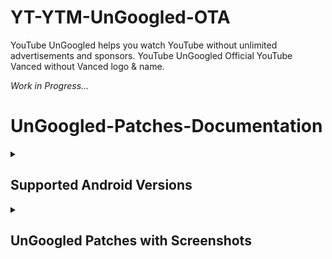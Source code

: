 # YT-YTM-UnGoogled-OTA
YouTube UnGoogled helps you watch YouTube without  unlimited advertisements and sponsors. YouTube UnGoogled Official YouTube Vanced without Vanced logo &amp; name.

_Work in Progress..._

# UnGoogled-Patches-Documentation

<details><summary>

## Supported Android Versions
</summary>

***Recommended android versions to installation for best compatibilty with ungoogled patches.***

<details><summary>

#### YouTube UnGoogled - Android Versions
</summary>

```
Android 5
```
```
Android 6
```
```
Android 7
```
```
Android 8
```
```
Android 9
```
```
Android 10
```
```
Android 11
```
```
Android 12
```
```
Android 13
```
```
Android 14
```

</details>

<details><summary>
  
#### YouTube Music UnGoogled - Android Versions
</summary>

```
Android 5
```
```
Android 6
```
```
Android 7
```
```
Android 8
```
```
Android 9
```
```
Android 10
```
```
Android 11
```
```
Android 12
```
```
Android 13
```
```
Android 14
```
</details></details>

<details><summary>

## UnGoogled Patches with Screenshots
</summary>

***List of ungoogled patches with screenshots. You may need to scroll to view the complete table.***

<details><summary>

#### YouTube Ungoogled
</summary>

| Patch | Description | Related Screenshots |
|:--------:|:--------------:|:-----------------:|
| `Add splash animation` | Adds splash animation, which was removed in YT v18.19.36+. This patch won't work with the `Custom branding icon` patches. | [Screenshots](https://imgur.com/a/Ls6167p) |
| `Alternative thumbnails` | Adds an option to replace video thumbnails with still image captures of the video. | [Screenshots](https://imgur.com/a/facqljP) |
| `Ambient mode switch` | Bypass the restrictions of ambient mode or disable it completely. | [Screenshots](https://imgur.com/a/qjNlGP3) |
| `Append time stamps information` | Add the current video quality or playback speed in brackets next to the current time. | [Screenshots](https://imgur.com/a/QZoeBfT) |
| `Change homepage` | Defaults to subscription tab instead of home when the app opens. | [Screenshots](https://imgur.com/a/Xxeq0XD) |
| `Custom branding icon YouTube` | Change the YouTube launcher icon to the icon specified in options.json. | [Screenshots](https://imgur.com/1h94NCw) |
| `Custom branding name YouTube` | Rename the app to the name specified in the options.json file. (Default: ReVanced Extended) | [Screenshots](https://imgur.com/a/uYAWf65) |
| `Custom double tap length` | Add custom 'double-tap to seek' values that are specified in the options.json file. | [Screenshots](https://imgur.com/a/S1fyX9A) |
| `Custom package name` | Uses the package name specified in the options.json file for the non-root build. | [Screenshots](https://imgur.com/a/DY0EMNI) |
| `Custom playback speed` | Adds more playback speed options. | [Screenshots](https://imgur.com/a/7dE1QiH) |
| `Custom player overlay opacity` | Change the opacity of the player background, when player controls are visible. | [Screenshots](https://imgur.com/a/XMEbK6f) |
| `Custom seekbar color` | Change seekbar color in video player and video thumbnails. | [Screenshots](https://imgur.com/a/wUBZNdH) |
| `Default playback speed` | Adds ability to set default video speed settings. | [Screenshots](https://imgur.com/a/x1YmkfG) |
| `Default video quality` | Adds ability to set default video quality settings. | [Screenshots](https://imgur.com/a/hqY3SiN) |
| `Disable HDR video` | Disable HDR video. | [Screenshots](https://imgur.com/a/pbVp2g3) |
| `Disable QUIC protocol` | Disable CronetEngine's QUIC protocol. | [Screenshots](https://imgur.com/a/CPNzSFq) |
| `Disable auto captions` | Disables forced auto-captions. | [Screenshots](https://imgur.com/a/rYqTjk1) |
| `Disable haptic feedback` | Adds options to disable haptic feedback. | [Screenshots](https://imgur.com/a/c0og6Ay) |
| `Disable landscape mode` | Disable landscape mode when entering fullscreen. | [Screenshots](https://imgur.com/a/tJiXrmf) |
| `Disable pip notification` | Disables the PiP notification when you first launch PiP mode. | [Screenshots](https://imgur.com/a/ZEPIdOW) |
| `Disable shorts on startup` | Disables Shorts from resuming when launching YouTube. | [Screenshots](https://imgur.com/a/GmsP5oK) |
| `Disable speed overlay` | Disable 'Play at 2x speed' while holding down. | [Screenshots](https://imgur.com/a/7eoHOSE) |
| `Enable compact controls overlay` | Enables a compact control overlay in fullscreen. | [Screenshots](https://imgur.com/a/gVc4uMQ) |
| `Enable debug logging` | Adds debugging options. | [Screenshots](https://imgur.com/a/7mNOSsa) |
| `Enable external browser` | Opens URLs outside the app in an external browser. | [Screenshots](https://imgur.com/a/Nm2mvzd) |
| `Enable gradient loading screen` | Enables gradient loading screen. | [Screenshots](https://imgur.com/a/x9DTOAZ) |
| `Enable language switch` | Enable/disable language switch toggle. | [Screenshots](https://imgur.com/a/ERg1coh) |
| `Enable minimized playback` | Enables picture-in-picture and background playback. | [Screenshots](https://imgur.com/a/ET3HcEx) |
| `Enable music search` | Enables music search in the voice search screen. | [Screenshots](https://imgur.com/a/Ccnfbkh) |
| `Enable new splash animation` | Enables a new type of splash animation on Android 12+ devices. | [Screenshots](https://imgur.com/a/dtLaOYP) |
| `Enable new thumbnail preview` | Enables a new type of seek preview. | [Screenshots](https://imgur.com/a/lv2AxVP) |
| `Enable old quality layout` | Enables the original quality flyout menu. | [Screenshots](https://imgur.com/a/v7HyezL) |
| `Enable open links directly` | Skips over redirection URLs to external links. | [Screenshots](https://imgur.com/a/lMJqViC) |
| `Enable seekbar tapping` | Enables tap-to-seek on the seekbar of the video player. | [Screenshots](https://imgur.com/a/PtA0tb3) |
| `Enable tablet mini player` | Enables the tablet mini-player layout. | [Screenshots](https://imgur.com/a/mLjsifI) |
| `Enable tablet navigation bar` | Enables the tablet navigation bar layout. | [Screenshots](https://imgur.com/a/KUi3w7f) |
| `Enable wide search bar` | Replaces the search icon with a wide search bar. This will hide the YouTube logo when active. | [Screenshots](https://imgur.com/a/wG3Mx3S) |
| `Force OPUS codec` | Forces the opus codec for audios. | [Screenshots](https://imgur.com/a/coCGCKS) |
| `Force fullscreen` | Forces the video to fullscreen when video starts. | [Screenshots](https://imgur.com/a/Pk9C0Ta) |
| `Force video codec` | Forces the video codec for videos. | [Screenshots](https://imgur.com/a/aW2QPKG) |
| `Hide account menu` | Allows you to hide account menu elements. | [Screenshots](https://imgur.com/a/MCvbnQu) |
| `Hide animated button background` | Hides the background of the pause and play animated buttons in the Shorts player. | [Screenshots](https://imgur.com/a/iqmYlgS) |
| `Hide auto player popup panels` | Hides automatic popup panels when opening a playlist/livestream. | [Screenshots](https://imgur.com/a/R3BHdAn) |
| `Hide autoplay button` | Hides the autoplay toggle in the video player. | [Screenshots](https://imgur.com/a/9S3NUVx) |
| `Hide autoplay preview` | Hides the autoplay preview container in fullscreen. | [Screenshots](https://imgur.com/a/OhxdFY9) |
| `Hide button container` | Adds options to hide action buttons under a video (like, clip, remix, etc). | [Screenshots](https://imgur.com/a/pB2DkdJ) |
| `Hide captions button` | Hides the captions button in the video player. | [Screenshots](https://imgur.com/a/iKc0ARk) |
| `Hide cast button` | Hides the cast button in the video player. | [Screenshots](https://imgur.com/a/WNwI6Ve) |
| `Hide category bar` | Hides the category bar at the top of feeds. | [Screenshots](https://imgur.com/a/P7H2Edn) |
| `Hide channel avatar section` | Hides the channel avatar section in the subscription tab. | [Screenshots](https://imgur.com/a/e0bU6sz) |
| `Hide channel profile components` | Hides channel profile components. | [Screenshots](https://imgur.com/a/pt050Zl) |
| `Hide channel watermark` | Hides the creator watermarks on videos. | [Screenshots](https://imgur.com/a/Hlj6967) |
| `Hide collapse button` | Hides the collapse button in the video player. | [Screenshots](https://imgur.com/a/bI1Fuoh) |
| `Hide comment component` | Adds options to hide components related to comments. | [Screenshots](https://imgur.com/a/hTXpbSV) |
| `Hide crowdfunding box` | Hides the crowdfunding box between the player and video description. | [Screenshots](https://imgur.com/a/WJlGhpq) |
| `Hide description components` | Hides video description components. | [Screenshots](https://imgur.com/a/xhIJoD6) |
| `Hide double tap overlay filter` | Prevents the screen from darkening when double-tapping. | [Screenshots](https://imgur.com/a/ualcmms) |
| `Hide end screen cards` | Hides the suggested video cards at the end of a video in fullscreen. | [Screenshots](https://imgur.com/a/50psTcB) |
| `Hide end screen overlay` | Hides endscreen overlay when swiping up while in fullscreen and at the end of videos. | [Screenshots](https://imgur.com/a/t8x32O6) |
| `Hide feed flyout panel` | Hides feed flyout panel components. | [Screenshots](https://imgur.com/a/nf1UPHc) |
| `Hide filmstrip overlay` | Hides the filmstrip overlay when holding down on the seekbar. | [Screenshots](https://imgur.com/a/0f2sH10) |
| `Hide floating microphone` | Hides the floating microphone button above the keyboard. | [Screenshots](https://imgur.com/a/PX54fRG) |
| `Hide fullscreen panels` | Hides the video title and quick actions in fullscreen. And prevents the description, comments, live chat, and playlist panels from showing while in fullscreen. | [Screenshots](https://imgur.com/a/5e2Lxrx) |
| `Hide general ads` | Removes ads in feeds and other areas. | [Screenshots](https://imgur.com/a/UfuiO7s) |
| `Hide handle` | Hides the handle in the account menu. | [Screenshots](https://imgur.com/a/MfWO2Rr) |
| `Hide info cards` | Hides info-cards in videos. | [Screenshots](https://imgur.com/a/yKKXVDP) |
| `Hide latest videos button` | Hides latest videos button in home feed. | [Screenshots](https://imgur.com/a/P9uQry5) |
| `Hide layout components` | Hides general layout components. | [Screenshots](https://imgur.com/a/5BP009b) |
| `Hide load more button` | Hides the button under videos that loads similar videos. | [Screenshots](https://imgur.com/a/jihDei9) |
| `Hide mix playlists` | Hides mix playlists from the home feed and video player. | [Screenshots](https://imgur.com/a/hzpefwO) |
| `Hide music button` | Hides the YouTube Music button in the video player. | [Screenshots](https://imgur.com/a/KYu3bMj) |
| `Hide navigation buttons` | Adds options to hide or change navigation buttons. | [Screenshots](https://imgur.com/a/TEHIhKt) |
| `Hide navigation label` | Hides the labels under the navigation buttons. | [Screenshots](https://imgur.com/a/TzHnK8l) |
| `Hide player button background` | Remove the dark circle surrounding the pause/play button and the next and previous buttons/arrows. | [Screenshots](https://imgur.com/a/7l2ExDA) |
| `Hide player flyout panel` | Adds options to hide player flyout panel components. | [Screenshots](https://imgur.com/a/ZYc7wRe) |
| `Hide previous next button` | Hides the previous and next buttons from the player controls. | [Screenshots](https://imgur.com/a/WNp9p4t) |
| `Hide search term thumbnail` | Hide thumbnails in the search term history. | [Screenshots](https://imgur.com/a/YqIV8Cj) |
| `Hide seek message` | Hides the 'Slide left or right to seek' message container. | [Screenshots](https://imgur.com/a/rQyBYg5) |
| `Hide seekbar` | Hides the seekbar in the video player and video thumbnails. | [Screenshots](https://imgur.com/a/qkVEocI) |
| `Hide shorts components` | Adds options to hide Shorts in feeds and Shorts components. | [Screenshots](https://imgur.com/a/qbJO6yf) |
| `Hide snack bar` | Hides snack bar popups. | [Screenshots](https://imgur.com/a/VBkD9LN) |
| `Hide suggested actions` | Hides the suggested actions bar inside the player. | [Screenshots](https://imgur.com/a/CQ1gJS7) |
| `Hide suggested video overlay` | Hide the suggested video overlay to play next. | [Screenshots](https://imgur.com/a/o6iF7zy) |
| `Hide suggestions shelf` | Hides the suggestions shelves in feeds. | [Screenshots](https://imgur.com/a/mPOKZru) |
| `Hide time stamp` | Hides timestamp in the video player. | [Screenshots](https://imgur.com/a/9TxGuEE) |
| `Hide toolbar button` | Hide the button in the toolbar. | [Screenshots](https://imgur.com/a/MCjVcpl) |
| `Hide tooltip content` | Hides the tooltip box that appears on first install. | [Screenshots](https://imgur.com/a/OAZ30Z5) |
| `Hide trending searches` | Hides trending searches in the search bar. | [Screenshots](https://imgur.com/a/1VjVi3A) |
| `Hide video ads` | Removes ads in the video player. | [Screenshots](https://imgur.com/a/Shr7JuB) |
| `Hide voice search button` | Hides voice search button in search bar. | [Screenshots](https://imgur.com/a/mPu54P0) |
| `Layout switch` | Adds the option to switch between tablet and phone layouts. | [Screenshots](https://imgur.com/a/16YQCJj) |
| `MaterialYou` | Applies the MaterialYou theme for Android 12+. | [Screenshots](https://imgur.com/a/CzspOyn) |
| `MicroG support` | Allows the app to run without root using MicroG and under a different package name. | [Screenshots](https://imgur.com/a/HDh7OiC) |
| `Overlay buttons` | Adds overlay buttons to the player (download, speed controls, amd copy link). | [Screenshots](https://imgur.com/a/U6JexYB) |
| `Premium heading` | Show or hide the premium heading. | [Screenshots](https://imgur.com/a/8mqIHQ3) |
| `Quick actions component` | Adds options to hide the quick action buttons beneath the seekbar while in fullscreen. | [Screenshots](https://imgur.com/a/PADAsaL) |
| `Return YouTube Dislike` | Shows the dislike count of videos using the Return YouTube Dislike API. | [Screenshots](https://imgur.com/a/mWj0eoj) |
| `Sanitize sharing links` | Removes tracking query parameters from the URLs when sharing links. | [Screenshots](https://imgur.com/a/mzdDNXD) |
| `Settings` | Applies mandatory patches to implement ReVanced settings into the application. | [Screenshots](https://imgur.com/a/qZJN1p0) |
| `Shorts outline button` | Apply the outline icon to the action button of the Shorts player. | [Screenshots](https://imgur.com/a/VXJvZoM) |
| `SponsorBlock` | Integrates SponsorBlock, which allows skipping undesired video segments, such as sponsored content. | [Screenshots](https://imgur.com/a/N7Z0CjM) |
| `Spoof app version` | Adds the ability to trick YouTube into thinking you are using a different app version. Useful if you want the old YouTube UI. | [Screenshots](https://imgur.com/a/x5E6fF0) |
| `Spoof device dimensions` | Spoofs the device dimensions in order to unlock higher video qualities that may not be available on your device. | [Screenshots](https://imgur.com/a/JqLAN0f) |
| `spoof player parameters` | Spoofs player parameters to prevent playback issues. | [Screenshots](https://imgur.com/a/PykVGQ0) |
| `Swipe controls` | Adds volume and brightness swipe controls. | [Screenshots](https://imgur.com/a/76uY3A9) |
| `Theme` | Change the app's theme to the values specified in options.json file (Default: Amoled black). | [Screenshots](https://imgur.com/a/4gsDQJS) |
| `Translations` | Add Crowdin translations for YouTube. | [Screenshots](https://imgur.com/a/R7Q1k2h) |
</details>

<details><summary>

#### YouTube Music UnGoogled
</summary>

| Patch | Description | Related Screenshots |
|:--------:|:--------------:|:-----------------:|
| `Amoled` | Applies an amoled black theme to flyout panels. | [Screenshots](https://imgur.com/a/PXnpWqK) |
| `Background play` | Enables background playback. | [Screenshots](https://imgur.com/a/gZki03j) |
| `Bitrate default value` | Set the audio quality to 'Always High' when you first install the app. | [Screenshots](https://imgur.com/a/sL2k1m4) |
| `Certificate spoof` | Spoofs the YouTube Music certificate for Android Auto. | [Screenshots](https://imgur.com/a/wYqUq6J) |
| `Custom branding icon YouTube Music` | Change the YouTube Music launcher icon to the icon specified in options.json. | [Screenshots](https://imgur.com/K96jJ52) |
| `Custom branding name YouTube Music` | Rename the app to the name specified in the options.json file. | [Screenshots](https://imgur.com/a/ExSTD82) |
| `Custom package name` | Uses the package name specified in the options.json file for the non-root build. | [Screenshots](https://imgur.com/a/99sBIlq) |
| `Custom playback speed` | Adds more playback speed options. | [Screenshots](https://imgur.com/a/a5xeckD) |
| `Disable auto captions` | Disables forced auto captions. | [Screenshots](https://imgur.com/a/4PKAy9o) |
| `Enable black navigation bar` | Sets the navigation bar color to black. | [Screenshots](https://imgur.com/a/UK1YGZP) |
| `Enable color match player` | Matches the color of the mini player and the fullscreen player. | [Screenshots](https://imgur.com/a/F5mib6W) |
| `Enable compact dialog` | Enable compact flyout on phone layouts. | [Screenshots](https://imgur.com/a/NstyglG) |
| `Enable custom filter` | Adds a custom filter to hide specified layout components. | [Screenshots](https://imgur.com/a/U308EWB) |
| `Enable debug logging` | Adds debugging options. | [Screenshots](https://imgur.com/a/sqPwaM7) |
| `Enable force minimized player` | Keep player minimized even after switching tracks. | [Screenshots](https://imgur.com/a/lqAV44p) |
| `Enable landscape mode` | Enables entry into landscape mode by screen rotation on the phone. | [Screenshots](https://imgur.com/a/1ZUpMZg) |
| `Enable minimized playback` | Enables minimized playback on Kids music. | [Screenshots](https://imgur.com/a/6uOVWJp) |
| `Enable new player background` | Enable new player background. | [Screenshots](https://imgur.com/a/mCrcA34) |
| `Enable old player layout` | Return the player layout to old style. | [Screenshots](https://imgur.com/a/ClSxlkq) |
| `Enable old style library shelf` | Return the library shelf to old style. | [Screenshots](https://imgur.com/a/Yt24FKq) |
| `Enable old style miniplayer` | Return the mini-player to old style. (for YT Music v5.55.53+) | [Screenshots](https://imgur.com/a/jH46Cvo) |
| `Enable opus codec` | Enable opus codec when playing audio. | [Screenshots](https://imgur.com/a/uRdhxbI) |
| `Enable playback speed` | Add playback speed button to the flyout panel. | [Screenshots](https://imgur.com/a/OcnROfW) |
| `Enable sleep timer` | Adds a sleep timer option to flyout menu. | [Screenshots](https://imgur.com/a/cwEWZQi) |
| `Enable zen mode` | Adds a grey tint to the video player to reduce eye strain. | [Screenshots](https://imgur.com/a/KX7jYRi) |
| `Exclusive audio playback` | Enables the option to play music without video. | [Screenshots](https://imgur.com/a/WdZHw3M) |
| `Hide account menu` | Hide account menu elements. | [Screenshots](https://imgur.com/a/cGwYIYB) |
| `Hide action bar label` | Hide labels in action bar. | [Screenshots](https://imgur.com/a/zzoDqcJ) |
| `Hide button shelf` | Hides the category shelf from homepage and explorer. | [Screenshots](https://imgur.com/a/h0408Yl) |
| `Hide carousel shelf` | Hides the carousel shelf from the homepage and explore tab. | [Screenshots](https://imgur.com/a/RkAIZkF) |
| `Hide cast button` | Hides the cast button. | [Screenshots](https://imgur.com/a/NRNKGQG) |
| `Hide category bar` | Hides the music category bar at the top of the homepage. | [Screenshots](https://imgur.com/a/dCWHZmu) |
| `Hide channel guidelines` | Hides channel guidelines at the top of comments. | [Screenshots](https://imgur.com/a/EEs5Mw7) |
| `Hide emoji picker` | Hides emoji picker at the comments box. | [Screenshots](https://imgur.com/a/1K2OF8S) |
| `Hide flyout panel` | Hides flyout panel components. | [Screenshots](https://imgur.com/a/Sh2m1o4) |
| `Hide general ads` | Hides general ads. | [Screenshots](https://imgur.com/a/HCIlRvI) |
| `Hide get premium` | Removes all "Get Premium" evidences from the avatar menu. | [Screenshots](https://imgur.com/a/xUfdCHx) |
| `Hide handle` | Hides the handle in the account switcher. | [Screenshots](https://imgur.com/a/1pWTF1I) |
| `Hide history button` | Hides history button in toolbar. | [Screenshots](https://imgur.com/a/Vjg7zO9) |
| `Hide navigation bar component` | Hides navigation bar components. | [Screenshots](https://imgur.com/a/yAbWEZn) |
| `Hide new playlist button` | Hide the New Playlist button in the Library tab. | [Screenshots](https://imgur.com/a/RaANMid) |
| `Hide playlist card` | Hides the suggested playlist card from the homepage. | [Screenshots](https://imgur.com/a/W6pxiuQ) |
| `Hide radio button` | Hides start radio button. | [Screenshots](https://imgur.com/a/ysFkz6L) |
| `Hide taste builder` | Hides the 'Tell us which artists you like" card from homepage. | [Screenshots](https://imgur.com/a/vLXUsph) |
| `Hide terms container` | Hides terms of service container at the account menu. | [Screenshots](https://imgur.com/a/t1AdWgr) |
| `Hide tooltip content` | Hides the tooltip box that appears on first install. | [Screenshots](https://imgur.com/a/QEnPT4w) |
| `Hide voice search button` | Hides voice search button in search bar. | [Screenshots](https://imgur.com/a/Q2k01ZW) |
| `Hook download button` | Replaces the offline download button in the button container with an external download button. | [Screenshots](https://imgur.com/a/Y9s3bSQ) |
| `MicroG support` | Allows the app to run without root using MicroG and under a different package name. | [Screenshots](https://imgur.com/a/HDh7OiC) |
| `Remember playback speed` | Save the playback speed value whenever you change the playback speed. | [Screenshots](https://imgur.com/a/gB7ItMO) |
| `Remember repeat state` | Remembers the state of the repeat. | [Screenshots](https://imgur.com/a/94ODu8x) |
| `Remember shuffle state` | Remembers the state of the shuffle. | [Screenshots](https://imgur.com/a/iAFCcSU) |
| `Remember video quality` | Remember the video quality whenever you change it. | [Screenshots](https://imgur.com/a/olwfVCf) |
| `Replace cast button` | Replace the cast button in the player with the open music button. | [Screenshots](https://imgur.com/a/O1cL4lb) |
| `Replace dismiss queue` | Replace dismiss queue menu to watch on YouTube. | [Screenshots](https://imgur.com/a/rF6bOcF) |
| `Return YouTube Dislike` | Shows the dislike count of videos using the Return YouTube Dislike API. | [Screenshots](https://imgur.com/a/RDo8KIu) |
| `Sanitize sharing links` | Removes tracking query parameters from the URLs when sharing links. | [Screenshots](https://imgur.com/a/ShH374i) |
| `Settings` | Adds settings for ReVanced Extended to YouTube Music. | [Screenshots](https://imgur.com/a/prYgamZ) |
| `SponsorBlock` | Integrates SponsorBlock which allows skipping video segments such as sponsored content. | [Screenshots](https://imgur.com/a/2U9OYAI) |
| `Spoof app version` | Spoof the YouTube Music client version. Allows Canadian users to bypass the Radio-only restriction. | [Screenshots](https://imgur.com/a/oJ1Y60L) |
| `Start page` | Set the default start page. | | [Screenshots](https://imgur.com/a/o6YC8KJ) |
| `Translations` | Add Crowdin translations for YouTube Music. | [Screenshots](https://imgur.com/a/tVIibVh) |
</details>

